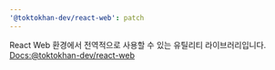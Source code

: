 ```yaml
---
'@toktokhan-dev/react-web': patch
---
```


React Web 환경에서 전역적으로 사용할 수 있는 유틸리티 라이브러리입니다.
[Docs:@toktokhan-dev/react-web](https://toktokhan-dev-docs.vercel.app/docs/react-web)
